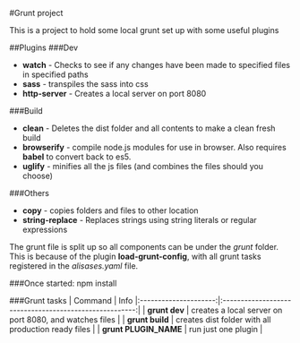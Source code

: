 #Grunt project

This is a project to hold some local grunt set up with some useful plugins

##Plugins
###Dev
- **watch** - Checks to see if any changes have been made to specified files in specified paths
- **sass** - transpiles the sass into css
- **http-server** - Creates a local server on port 8080

###Build
- **clean** - Deletes the dist folder and all contents to make a clean fresh build
- **browserify** - compile node.js modules for use in browser. Also requires **babel** to convert back to es5.
- **uglify** - minifies all the js files (and combines the files should you choose)

###Others
- **copy** - copies folders and files to other location
- **string-replace** - Replaces strings using string literals or regular expressions

The grunt file is split up so all components can be under the *grunt* folder. This is because of the plugin **load-grunt-config**, with all grunt tasks registered in the *alisases.yaml* file.

###Once started:
    npm install

###Grunt tasks
| Command               | Info
|:---------------------:|:------------------------------------------------------:|
| **grunt dev**         | creates a local server on port 8080, and watches files |
| **grunt build**       | creates dist folder with all production ready files    |
| **grunt PLUGIN_NAME** | run just one plugin                                    |